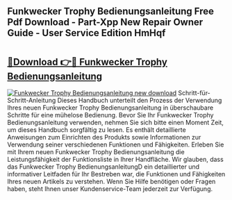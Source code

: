## Funkwecker Trophy Bedienungsanleitung Free Pdf Download - Part-Xpp New Repair Owner Guide - User Service Edition HmHqf

# <h2><a href="http://df53acb.blite.top/?on=Funkwecker+Trophy+Bedienungsanleitung">🔗Download 👉🔴 Funkwecker Trophy Bedienungsanleitung</a></h2>

[![Funkwecker Trophy Bedienungsanleitung new download](https://i.imgur.com/lujVjoI.png)](http://df53acb.blite.top/?on=Funkwecker+Trophy+Bedienungsanleitung)
Schritt-für-Schritt-Anleitung Dieses Handbuch unterteilt den Prozess der Verwendung Ihres neuen Funkwecker Trophy Bedienungsanleitung in überschaubare Schritte für eine mühelose Bedienung. Bevor Sie Ihr Funkwecker Trophy Bedienungsanleitung verwenden, nehmen Sie sich bitte einen Moment Zeit, um dieses Handbuch sorgfältig zu lesen. Es enthält detaillierte Anweisungen zum Einrichten des Produkts sowie Informationen zur Verwendung seiner verschiedenen Funktionen und Fähigkeiten. Erleben Sie mit Ihrem neuen Funkwecker Trophy Bedienungsanleitung die Leistungsfähigkeit der Funktionsliste in Ihrer Handfläche. Wir glauben, dass das Funkwecker Trophy BedienungsanleitungD ein detaillierter und informativer Leitfaden für Ihr Bestreben war, die Funktionen und Fähigkeiten Ihres neuen Artikels zu verstehen. Wenn Sie Hilfe benötigen oder Fragen haben, steht Ihnen unser Kundenservice-Team jederzeit zur Verfügung.
